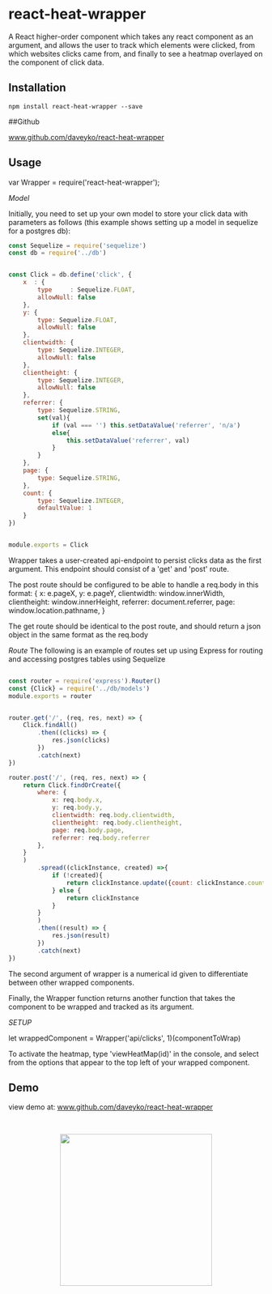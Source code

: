 react-heat-wrapper
=========

A React higher-order component which takes any react component as an argument, and allows the user to track which elements were clicked, from which websites clicks came from, and finally to see a heatmap overlayed on the component of click data.

## Installation

`npm install react-heat-wrapper --save`

##Github

www.github.com/daveyko/react-heat-wrapper

## Usage

var Wrapper = require('react-heat-wrapper');

*Model*

Initially, you need to set up your own model to store your click data with parameters as follows (this example shows setting up a model in sequelize for a postgres db):

```javascript
const Sequelize = require('sequelize')
const db = require('../db')


const Click = db.define('click', {
	x  : {
		type     : Sequelize.FLOAT,
		allowNull: false
	},
	y: {
		type: Sequelize.FLOAT,
		allowNull: false
	},
	clientwidth: {
		type: Sequelize.INTEGER,
		allowNull: false
	},
	clientheight: {
		type: Sequelize.INTEGER,
		allowNull: false
	},
	referrer: {
		type: Sequelize.STRING,
		set(val){
			if (val === '') this.setDataValue('referrer', 'n/a')
			else{
				this.setDataValue('referrer', val)
			}
		}
	},
	page: {
		type: Sequelize.STRING,
	},
	count: {
		type: Sequelize.INTEGER,
		defaultValue: 1
	}
})


module.exports = Click
```

Wrapper takes a user-created api-endpoint to persist clicks data as the first argument. This endpoint should consist of a 'get' and 'post' route.

The post route should be configured to be able to handle a req.body in this format:
  {
    x: e.pageX,
    y: e.pageY,
    clientwidth: window.innerWidth,
    clientheight: window.innerHeight,
    referrer: document.referrer,
    page: window.location.pathname,
  }


The get route should be identical to the post route, and should return a json object in the same format as the req.body

*Route*
The following is an example of routes set up using Express for routing and accessing postgres tables using Sequelize
```javascript

const router = require('express').Router()
const {Click} = require('../db/models')
module.exports = router


router.get('/', (req, res, next) => {
	Click.findAll()
		.then((clicks) => {
			res.json(clicks)
		})
		.catch(next)
})

router.post('/', (req, res, next) => {
	return Click.findOrCreate({
		where: {
			x: req.body.x,
			y: req.body.y,
			clientwidth: req.body.clientwidth,
			clientheight: req.body.clientheight,
			page: req.body.page,
			referrer: req.body.referrer
		},
	}
	)
		.spread((clickInstance, created) =>{
			if (!created){
				return clickInstance.update({count: clickInstance.count + 1})
			} else {
				return clickInstance
			}
		}
		)
		.then((result) => {
			res.json(result)
		})
		.catch(next)
})

```
The second argument of wrapper is a numerical id given to differentiate between other wrapped components.

Finally, the Wrapper function returns another function that takes the component to be wrapped and tracked as its argument.

*SETUP*

let wrappedComponent = Wrapper('api/clicks', 1)(componentToWrap)

To activate the heatmap, type 'viewHeatMap(id)' in the console, and select from the options that appear to the top left of your wrapped component.


## Demo
view demo at:
www.github.com/daveyko/react-heat-wrapper

<br />
<p align="center">
  <img src="heat.gif" height="300">
</p>
<br />


